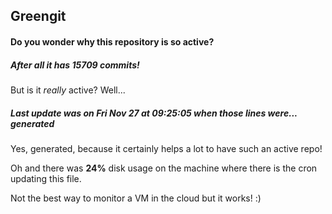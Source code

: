 ## Greengit

#### Do you wonder why this repository is so active?

##### After all it has 15709 commits!

But is it *really* active? Well...

##### Last update was on Fri Nov 27 at 09:25:05 when those lines were... generated

Yes, generated, because it certainly helps a lot to have such an active repo!

Oh and there was **24%** disk usage on the machine
where there is the cron updating this file.

Not the best way to monitor a VM in the cloud but it works! :)
